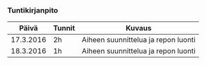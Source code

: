 ### Tuntikirjanpito
Päivä | Tunnit | Kuvaus
--------------- | ----- | ------
17.3.2016 | 2h | Aiheen suunnittelua ja repon luonti
18.3.2016 | 1h | Aiheen suunnittelua ja repon luonti
